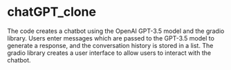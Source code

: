 # chatGPT_clone
The code creates a chatbot using the OpenAI GPT-3.5 model and the gradio library. Users enter messages which are passed to the GPT-3.5 model to generate a response, and the conversation history is stored in a list. The gradio library creates a user interface to allow users to interact with the chatbot.
